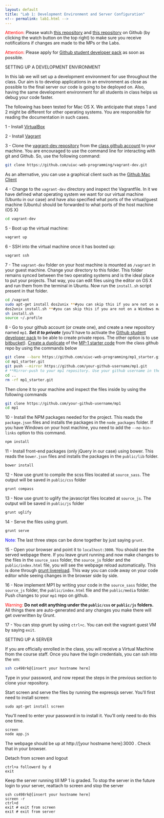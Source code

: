 ```yaml
---
layout: default
title: "Lab 1: Development Environment and Server Configuration"
<!-- permalink: lab1.html -->
---
```

<span style="color: red"> Attention: </span> Please watch [this repository](https://github.com/uiuc-web-programming/fa2016) and [this repository](https://github.com/uiuc-web-programming/mp1_starter) on Github (by clicking the watch button on the top right) to make sure you receive notifications if changes are made to the MPs or the Labs.

<span style="color: red"> Attention: </span> Please apply for [Github student developer pack](https://education.github.com/pack) as soon as possible.

<!-- ###Setting up a Development Environment -->
<span class="section-heading">SETTING UP A DEVELOPMENT ENVIRONMENT</span>

In this lab we will set up a development environment for use throughout the class. Our aim is to develop applications in an environment as close as possible to the final server our code is going to be deployed on. Also, having the same development environment for all students in class helps us debug your code faster.

The following has been tested for Mac OS X. We anticipate that steps 1 and 2 might be different for other operating systems. You are responsible for reading the documentation in such cases.

1 - Install [VirtualBox](https://www.virtualbox.org/)

2 - Install [Vagrant](https://www.vagrantup.com/)

3 -  Clone the [vagrant-dev repository](https://github.com/uiuc-web-programming/vagrant-dev.git) from the [class github account](https://github.com/uiuc-web-programming/) to your machine. You are encouraged to use the command line for interacting with git and Github. So, use the following command:

```bash
git clone https://github.com/uiuc-web-programming/vagrant-dev.git
```
As an alternative, you can use a graphical client such as the [Github Mac Client](https://mac.github.com/)

4 - Change to the `vagrant-dev` directory and inspect the Vagrantfile. In it we have defined what operating system we want for our virtual machine (Ubuntu in our case) and have also specified what ports of the virtual/guest machine (Ubuntu) should be forwarded to what ports of the host machine (OS X)

```bash
cd vagrant-dev
```

5 - Boot up the virtual machine:

```bash
vagrant up
```
6 - SSH into the virtual machine once it has booted up:

```bash
vagrant ssh
```

7 - The `vagrant-dev` folder on your host machine is mounted as `/vagrant` in your guest machine. Change your directory to this folder. This folder remains synced between the two operating systems and is the ideal place to put your projects. That way, you can edit files using the editor on OS X and run them from the terminal in Ubuntu. Now run the `install.sh` script present in that folder.

```bash
cd /vagrant
sudo apt-get install dos2unix **#you can skip this if you are not on a Windows machine**
dos2unix install.sh **#you can skip this if you are not on a Windows machine**
sh install.sh
source ~/.profile
```
8 - Go to your github account (or create one), and create a new repository named `mp1`. ***Set it to private*** (you'll have to activate the [Github student developer pack](https://education.github.com/pack) to be able to create private repos. The other option is to use [bitbucket](https://bitbucket.org/)). [Create a duplicate](https://help.github.com/articles/duplicating-a-repository/) of the [MP-1 starter code](https://github.com/uiuc-web-programming/mp1_starter) from the class github repo by using the commands below

```bash
git clone --bare https://github.com/uiuc-web-programming/mp1_starter.git
cd mp1_starter.git
git push --mirror https://github.com/your-github-username/mp1.git
# **Mirror-push to your mp1 repository. Use your github username in the URL. Change the URL if you're using bitbucket.**
cd ..
rm -rf mp1_starter.git
```
Then clone it to your machine and inspect the files inside by using the following commands

```bash
git clone https://github.com/your-github-username/mp1
cd mp1
```

10 - Install the NPM packages needed for the project. This reads the `package.json` files and installs the packages in the `node_packages` folder. If you have Windows on your host machine, you need to add the `--no-bin-links` option to this command.

```bash
npm install
```

11 - Install front-end packages (only jQuery in our case) using bower. This reads the `bower.json` files and installs the packages in the `public/lib` folder.

```bash
bower install
```

12 - Now use grunt to compile the scss files located at `source_sass`. The output will be saved in `public/css` folder

```bash
grunt compass
```
13 - Now use grunt to uglify the javascript files located at `source_js`. The output will be saved in `public/js` folder

```bash
grunt uglify
```

14 - Serve the files using grunt.

```bash
grunt serve
```
<span style="color: blue"> Note: </span> The last three steps can be done together by just saying `grunt`.

15 - Open your browser and point it to `localhost:3000`. You should see the served webpage there. If you leave grunt running and now make changes to the files in the `source_sass` folder, the `source_js` folder and the `public/index.html` file, you will see the webpage reload automatically. This is done through [grunt livereload](https://github.com/gruntjs/grunt-contrib-watch#optionslivereload). This way you can code away on your code editor while seeing changes in the browser side by side.

16 - Now implement MP1 by writing your code in the `source_sass` folder, the `source_js` folder, the `public/index.html` file and the `public/media` folder. Push changes to your `mp1` repo on github.

<span style="color: red"> Warning: </span>  **Do not edit anything under the `public/css` or `public/js` folders.** All things there are auto-generated and any changes you make there will get overwritten by Grunt.

17 - You can stop grunt by using `ctrl+c`. You can exit the vagrant guest VM by saying `exit`.

<span class="section-heading">SETTING UP A SERVER</span>

If you are officially enrolled in the class, you will receive a Virtual Machine from the course staff. Once you have the login credentials, you can ssh into the vm:

```bash
ssh cs498rk@[insert your hostname here]
```

Type in your password, and now repeat the steps in the previous section to clone your repository.

Start screen and serve the files by running the expressjs server. You'll first need to install screen:
```
sudo apt-get install screen
```

You'll need to enter your password in to install it. You'll only need to do this one time.

```bash
screen
node app.js
```
The webpage should be up at http://[your hostname here]:3000 . Check that in your browser.

Detach from screen and logout

```
ctrl+a followerd by d
exit
```

Keep the server running till MP 1 is graded. To stop the server in the future login to your server, reattach to screen and stop the server

```
ssh cs498rk@[insert your hostname here]
screen -r
ctrl+d
exit # exit from screen
exit # exit from server
```

